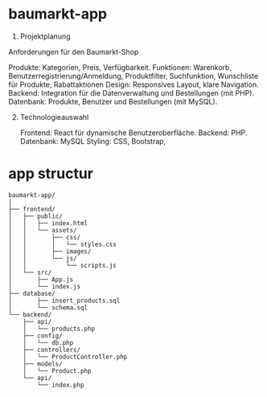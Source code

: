# baumarkt-app

1. Projektplanung

Anforderungen für den Baumarkt-Shop

  Produkte: Kategorien, Preis, Verfügbarkeit.
  Funktionen: Warenkorb, Benutzerregistrierung/Anmeldung, Produktfilter, Suchfunktion, Wunschliste für Produkte, Rabattaktionen
  Design: Responsives Layout, klare Navigation.
  Backend: Integration für die Datenverwaltung und Bestellungen (mit PHP).
  Datenbank: Produkte, Benutzer und Bestellungen (mit MySQL).

2. Technologieauswahl

    Frontend: React für dynamische Benutzeroberfläche.
    Backend: PHP.
    Datenbank: MySQL 
    Styling: CSS, Bootstrap,

# app structur
```
baumarkt-app/
│
├── frontend/
│   ├── public/
│   │   ├── index.html
│   │   └── assets/
│   │       ├── css/
│   │       │   └── styles.css
│   │       ├── images/
│   │       └── js/
│   │           └── scripts.js
│   └── src/
│       ├── App.js
│       └── index.js
├── database/
│       ├── insert_products.sql
│       └── schema.sql
└── backend/
    ├── api/
    │   └── products.php
    ├── config/
    │   └── db.php
    ├── controllers/
    │   └── ProductController.php
    ├── models/
    │   └── Product.php
    └── api/
        └── index.php